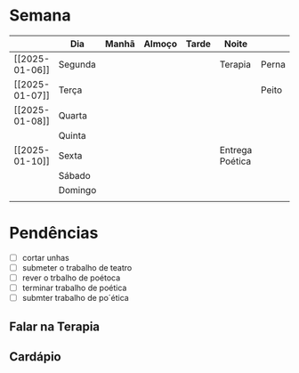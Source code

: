 # Semana
|                | **Dia** | Manhã | Almoço | Tarde | Noite           |       |
| -------------- | ------- | ----- | ------ | ----- | --------------- | ----- |
| [[2025-01-06]] | Segunda |       |        |       | Terapia         | Perna |
| [[2025-01-07]] | Terça   |       |        |       |                 | Peito |
| [[2025-01-08]] | Quarta  |       |        |       |                 |       |
|                | Quinta  |       |        |       |                 |       |
| [[2025-01-10]] | Sexta   |       |        |       | Entrega Poética |       |
|                | Sábado  |       |        |       |                 |       |
|                | Domingo |       |        |       |                 |       |
|                |         |       |        |       |                 |       |

# Pendências
- [ ] cortar unhas
- [ ] submeter o trabalho de teatro
- [ ] rever o trbalho de poétoca
- [ ] terminar trabalho de poética
- [ ] submter trabalho de po´ética

## Falar na Terapia

## Cardápio

